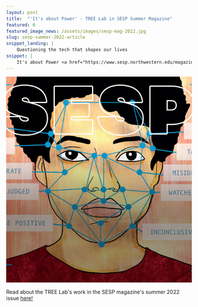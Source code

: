 ```yaml
---
layout: post
title:  "'It's about Power' - TREE Lab in SESP Summer Magazine"
featured: 0
featured_image_news: /assets/images/sesp-mag-2022.jpg
slug: sesp-summer-2022-article
snippet_landing: |
    Questioning the tech that shapes our lives
snippet: |
    It's about Power <a href="https://www.sesp.northwestern.edu/magazine/summer-2022/its-about-power.html">Questioning the tech that shapes our lives</a> 
---
```


<img class="img-right badge" src="/assets/images/sesp-mag-2022.jpg" />

<span class="first-character">R</span>ead about the TREE Lab's work in the SESP magazine's summer 2022 issue <a href="https://www.sesp.northwestern.edu/magazine/summer-2022/its-about-power.html">here!</a>


